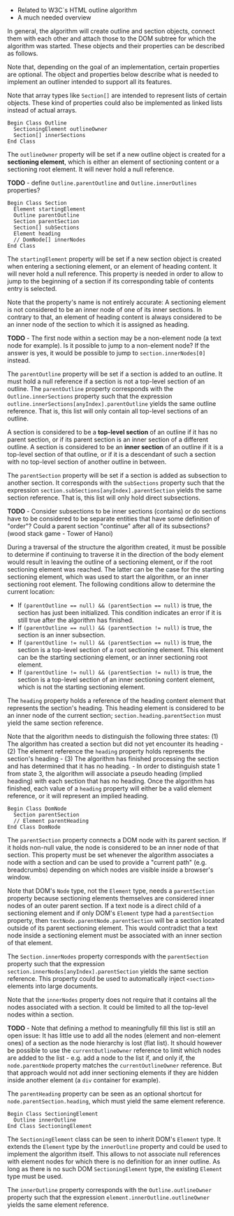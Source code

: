 
- Related to W3C`s HTML outline algorithm
- A much needed overview

In general, the algorithm will create outline and section objects, connect them
with each other and attach those to the DOM subtree for which the algorithm was
started. These objects and their properties can be described as follows.

Note that, depending on the goal of an implementation, certain properties are
optional. The object and properties below describe what is needed to implement
an outliner intended to support all its features.

Note that array types like `Section[]` are intended to represent lists of certain
objects. These kind of properties could also be implemented as linked lists
instead of actual arrays.

```
Begin Class Outline
  SectioningElement outlineOwner
  Section[] innerSections
End Class
```

The `outlineOwner` property will be set if a new outline object is created for
a **sectioning element**, which is either an element of sectioning content or a
sectioning root element. It will never hold a null reference.

**TODO** - define `Outline.parentOutline` and `Outline.innerOutlines` properties?

```
Begin Class Section
  Element startingElement
  Outline parentOutline
  Section parentSection
  Section[] subSections
  Element heading
  // DomNode[] innerNodes
End Class
```

The `startingElement` property will be set if a new section object is created
when entering a sectioning element, or an element of heading content. It will
never hold a null reference. This property is needed in order to allow to jump
to the beginning of a section if its corresponding table of contents entry is
selected.

Note that the property's name is not entirely accurate: A sectioning element is
not considered to be an inner node of one of its inner sections. In contrary to
that, an element of heading content is always considered to be an inner node of
the section to which it is assigned as heading.

**TODO** - The first node within a section may be a non-element node (a text node
for example). Is it possible to jump to a non-element node? If the answer is yes,
it would be possible to jump to `section.innerNodes[0]` instead.

The `parentOutline` property will be set if a section is added to an outline. It
must hold a null reference if a section is not a top-level section of an outline.
The `parentOutline` property corresponds with the `Outline.innerSections` property
such that the expression `outline.innerSections[anyIndex].parentOutline` yields
the same outline reference. That is, this list will only contain all top-level
sections of an outline.

A section is considered to be a **top-level section** of an outline if it has no
parent section, or if its parent section is an inner section of a different
outline. A section is considered to be an **inner section** of an outline if it
is a top-level section of that outline, or if it is a descendant of such a section
with no top-level section of another outline in between.

The `parentSection` property will be set if a section is added as subsection to
another section. It corresponds with the `subSections` property such that the
expression `section.subSections[anyIndex].parentSection` yields the same section
reference. That is, this list will only hold direct subsections.

**TODO** - Consider subsections to be inner sections (contains) or do sections
have to be considered to be separate entities that have some definition of
"order"? Could a parent section "continue" after all of its subsections?
(wood stack game - Tower of Hanoi)

During a traversal of the structure the algorithm created, it must be possible to
determine if continuing to traverse it in the direction of the body element would
result in leaving the outline of a sectioning element, or if the root sectioning
element was reached. The latter can be the case for the starting sectioning
element, which was used to start the algorithm, or an inner sectioning root
element. The following conditions allow to determine the current location:

- If `(parentOutline == null) && (parentSection == null)` is true, the section
has just been initialized. This condition indicates an error if it is still true
after the algorithm has finished.
- If `(parentOutline == null) && (parentSection != null)` is true, the section
is an inner subsection.
- If `(parentOutline != null) && (parentSection == null)` is true, the section
is a top-level section of a root sectioning element. This element can be the
starting sectioning element, or an inner sectioning root element.
- If `(parentOutline != null) && (parentSection != null)` is true, the section
is a top-level section of an inner sectioning content element, which is not the
starting sectioning element.

The `heading` property holds a reference of the heading content element that
represents the section's heading. This heading element is considered to be an
inner node of the current section; `section.heading.parentSection` must yield
the same section reference.

Note that the algorithm needs to distinguish the following three states:
(1) The algorithm has created a section but did not yet encounter its heading -
(2) The element reference the `heading` property holds represents the section's
heading - (3) The algorithm has finished processing the section and has determined
that it has no heading. - In order to distinguish state 1 from state 3, the
algorithm will associate a pseudo heading (implied heading) with each section
that has no heading. Once the algorithm has finished, each value of a `heading`
property will either be a valid element reference, or it will represent an implied
heading.

```
Begin Class DomNode
  Section parentSection
  // Element parentHeading
End Class DomNode
```

The `parentSection` property connects a DOM node with its parent section. If it
holds non-null value, the node is considered to be an inner node of that section.
This property must be set whenever the algorithm associates a node with a section
and can be used to provide a "current path" (e.g. breadcrumbs) depending on which
nodes are visible inside a browser's window.

Note that DOM's `Node` type, not the `Element` type, needs a `parentSection`
property because sectioning elements themselves are considered inner nodes of an
outer parent section. If a text node is a direct child of a sectioning element
and if only DOM's `Element` type had a `parentSection` property, then
`textNode.parentNode.parentSection` will be a section located outside of its
parent sectioning element. This would contradict that a text node inside a
sectioning element must be associated with an inner section of that element.

The `Section.innerNodes` property corresponds with the `parentSection` property
such that the expression `section.innerNodes[anyIndex].parentSection` yields the
same section reference. This property could be used to automatically inject
`<section>` elements into large documents.

Note that the `innerNodes` property does not require that it contains all the
nodes associated with a section. It could be limited to all the top-level nodes
within a section.

**TODO** - Note that defining a method to meaningfully fill this list is still
an open issue: It has little use to add all the nodes (element and non-element
ones) of a section as the node hierarchy is lost (flat list). It should however
be possible to use the `currentOutlineOwner` reference to limit which nodes are
added to the list - e.g. add a node to the list if, and only if, the
`node.parentNode` property matches the `currentOutlineOwner` reference. But that
approach would not add inner sectioning elements if they are hidden inside another
element (a `div` container for example).

The `parentHeading` property can be seen as an optional shortcut for
`node.parentSection.heading`, which must yield the same element reference.

```
Begin Class SectioningElement
  Outline innerOutline
End Class SectioningElement
```

The `SectioningElement` class can be seen to inherit DOM's `Element` type. It
extends the `Element` type by the `innerOutline` property and could be used to
implement the algorithm itself. This allows to not associate null references with
element nodes for which there is no definition for an inner outline. As long as
there is no such DOM `SectioningElement` type, the existing `Element` type must
be used.

The `innerOutline` property corresponds with the `Outline.outlineOwner` property
such that the expression `element.innerOutline.outlineOwner` yields the same
element reference.

